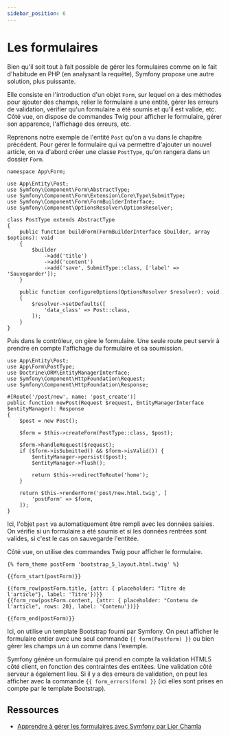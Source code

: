 ```yaml
---
sidebar_position: 6
---
```


# Les formulaires

Bien qu'il soit tout à fait possible de gérer les formulaires comme on le fait d'habitude en PHP (en analysant la requête), Symfony propose une autre solution, plus puissante.

Elle consiste en l'introduction d'un objet ```Form```, sur lequel on a des méthodes pour ajouter des champs, relier le formulaire a une entité, gérer les erreurs de validation, vérifier qu'un formulaire a été soumis et qu'il est valide, etc. Côté vue, on dispose de commandes Twig pour afficher le formulaire, gérer son apparence, l'affichage des erreurs, etc.

Reprenons notre exemple de l'entité ```Post``` qu'on a vu dans le chapitre précédent. Pour gérer le formulaire qui va permettre d'ajouter un nouvel article, on va d'abord créer une classe ```PostType```, qu'on rangera dans un dossier ```Form```.

```
namespace App\Form;

use App\Entity\Post;
use Symfony\Component\Form\AbstractType;
use Symfony\Component\Form\Extension\Core\Type\SubmitType;
use Symfony\Component\Form\FormBuilderInterface;
use Symfony\Component\OptionsResolver\OptionsResolver;

class PostType extends AbstractType
{
    public function buildForm(FormBuilderInterface $builder, array $options): void
    {
        $builder
            ->add('title')
            ->add('content')
            ->add('save', SubmitType::class, ['label' => 'Sauvegarder']);
    }

    public function configureOptions(OptionsResolver $resolver): void
    {
        $resolver->setDefaults([
            'data_class' => Post::class,
        ]);
    }
}
```

Puis dans le contrôleur, on gère le formulaire. Une seule route peut servir à prendre en compte l'affichage du formulaire et sa soumission.

```
use App\Entity\Post;
use App\Form\PostType;
use Doctrine\ORM\EntityManagerInterface;
use Symfony\Component\HttpFoundation\Request;
use Symfony\Component\HttpFoundation\Response;

#[Route('/post/new', name: 'post_create')]
public function newPost(Request $request, EntityManagerInterface $entityManager): Response
{
    $post = new Post();

    $form = $this->createForm(PostType::class, $post);

    $form->handleRequest($request);
    if ($form->isSubmitted() && $form->isValid()) {
        $entityManager->persist($post);
        $entityManager->flush();

        return $this->redirectToRoute('home');
    }

    return $this->renderForm('post/new.html.twig', [
        'postForm' => $form,
    ]);
}
```

Ici, l'objet ```post``` va automatiquement être rempli avec les données saisies. On vérifie si un formulaire a été soumis et si les données rentrées sont valides, si c'est le cas on sauvegarde l'entitée.

Côté vue, on utilise des commandes Twig pour afficher le formulaire.

```
{% form_theme postForm 'bootstrap_5_layout.html.twig' %}

{{form_start(postForm)}}

{{form_row(postForm.title, {attr: { placeholder: "Titre de l'article"}, label: 'Titre'})}}
{{form_row(postForm.content, {attr: { placeholder: "Contenu de l'article", rows: 20}, label: 'Contenu'})}}

{{form_end(postForm)}}
```

Ici, on utilise un template Bootstrap fourni par Symfony. On peut afficher le formulaire entier avec une seul commande ```{{ form(Postform) }}``` ou bien gérer les champs un à un comme dans l'exemple. 

Symfony génère un formulaire qui prend en compte la validation HTML5 côté client, en fonction des contraintes des entitées. Une validation côté serveur a également lieu. Si il y a des erreurs de validation, on peut les afficher avec la commande ```{{ form_errors(form) }}``` (ici elles sont prises en compte par le template Bootstrap).

## Ressources

* [Apprendre à gérer les formulaires avec Symfony par Lior Chamla](https://www.youtube.com/watch?v=_cgZheTv-FQ&ab_channel=LiorCHAMLA-WebDevelopMe)
